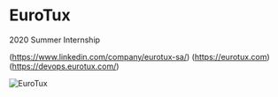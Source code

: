 # EuroTux
2020 Summer Internship

(https://www.linkedin.com/company/eurotux-sa/)
(https://eurotux.com)
(https://devops.eurotux.com/)

![EuroTux](https://eurotux.com/content/uploads/2020/04/logo.png)
